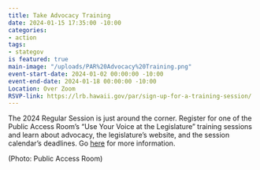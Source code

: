 ```yaml
---
title: Take Advocacy Training
date: 2024-01-15 17:35:00 -10:00
categories:
- action
tags:
- stategov
is featured: true
main-image: "/uploads/PAR%20Advocacy%20Training.png"
event-start-date: 2024-01-02 00:00:00 -10:00
event-end-date: 2024-01-18 00:00:00 -10:00
Location: Over Zoom
RSVP-link: https://lrb.hawaii.gov/par/sign-up-for-a-training-session/
---
```


The 2024 Regular Session is just around the corner. Register for one of the Public Access Room’s “Use Your Voice at the Legislature” training sessions and learn about advocacy, the legislature’s website, and the session calendar’s deadlines. Go [here](https://lrb.hawaii.gov/par/sign-up-for-a-training-session/) for more information.

(Photo: Public Access Room)